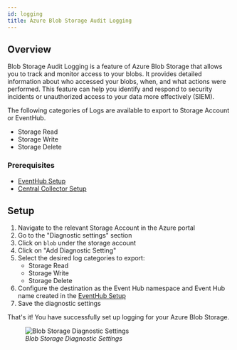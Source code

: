 ```yaml
---
id: logging
title: Azure Blob Storage Audit Logging
---
```


## Overview

Blob Storage Audit Logging is a feature of Azure Blob Storage that allows you to track and monitor access to your blobs. It provides detailed information about who accessed your blobs, when, and what actions were performed. This feature can help you identify and respond to security incidents or unauthorized access to your data more effectively (SIEM).

The following categories of Logs are available to export to Storage Account or EventHub. 

- Storage Read
- Storage Write
- Storage Delete

### Prerequisites

- [EventHub Setup](../../bootstrapping/data-ingestion)
- [Central Collector Setup](../../bootstrapping/collector-setup)

## Setup

1. Navigate to the relevant Storage Account in the Azure portal
2. Go to the "Diagnostic settings" section
3. Click on `blob` under the storage account
4. Click on "Add Diagnostic Setting"
5. Select the desired log categories to export:
    - Storage Read
    - Storage Write
    - Storage Delete
5. Configure the destination as the Event Hub namespace and Event Hub name created in the [EventHub Setup](../../bootstrapping/data-ingestion)
6. Save the diagnostic settings

That's it! You have successfully set up logging for your Azure Blob Storage.

<figure data-zoomable align="left">
    <img
        src="/img/docs/azure-monitoring/blob-store-diag-settings.webp"
        alt="Blob Storage Diagnostic Settings"
    />
    <figcaption>
        <i>
        Blob Storage Diagnostic Settings
        </i>
    </figcaption>
</figure>